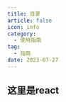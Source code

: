 ```yaml
---
title: 目录
article: false
icon: info
category:
  - 使用指南
tag:
  - 指南
date: 2023-07-27
---
```


## 这里是react